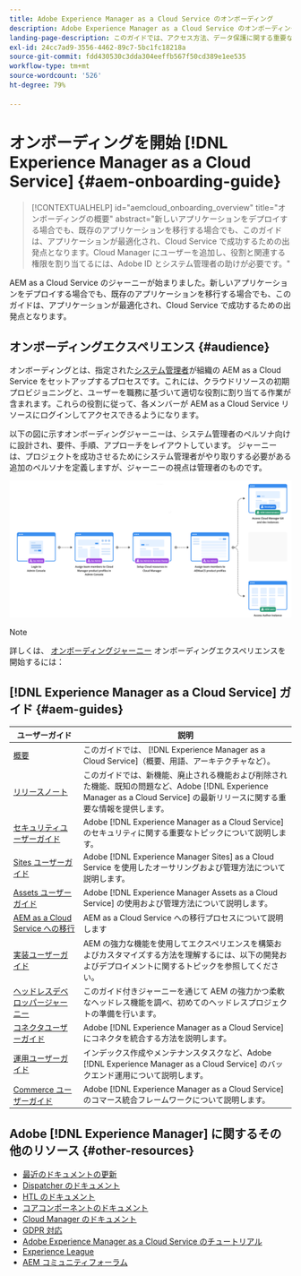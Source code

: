 ```yaml
---
title: Adobe Experience Manager as a Cloud Service のオンボーディング
description: Adobe Experience Manager as a Cloud Service のオンボーディングに関するセルフヘルプリソースおよびドキュメントリンク
landing-page-description: このガイドでは、アクセス方法、データ保護に関する重要な情報など、AEMas a Cloud Serviceの基本について概要を説明します。
exl-id: 24cc7ad9-3556-4462-89c7-5bc1fc18218a
source-git-commit: fdd430530c3dda304eeffb567f50cd389e1ee535
workflow-type: tm+mt
source-wordcount: '526'
ht-degree: 79%

---
```


# オンボーディングを開始 [!DNL Experience Manager as a Cloud Service] {#aem-onboarding-guide}

>[!CONTEXTUALHELP]
>id="aemcloud_onboarding_overview"
>title="オンボーディングの概要"
>abstract="新しいアプリケーションをデプロイする場合でも、既存のアプリケーションを移行する場合でも、このガイドは、アプリケーションが最適化され、Cloud Service で成功するための出発点となります。Cloud Manager にユーザーを追加し、役割と関連する権限を割り当てるには、Adobe ID とシステム管理者の助けが必要です。"

AEM as a Cloud Service のジャーニーが始まりました。新しいアプリケーションをデプロイする場合でも、既存のアプリケーションを移行する場合でも、このガイドは、アプリケーションが最適化され、Cloud Service で成功するための出発点となります。

## オンボーディングエクスペリエンス {#audience}

オンボーディングとは、指定された[システム管理者](https://experienceleague.adobe.com/docs/experience-manager-cloud-service/onboarding/onboarding-concepts/system-administrator.html?lang=ja)が組織の AEM as a Cloud Service をセットアップするプロセスです。これには、クラウドリソースの初期プロビジョニングと、ユーザーを職務に基づいて適切な役割に割り当てる作業が含まれます。これらの役割に従って、各メンバーが AEM as a Cloud Service リソースにログインしてアクセスできるようになります。

以下の図に示すオンボーディングジャーニーは、システム管理者のペルソナ向けに設計され、要件、手順、アプローチをレイアウトしています。 ジャーニーは、プロジェクトを成功させるためにシステム管理者がやり取りする必要がある追加のペルソナを定義しますが、ジャーニーの視点は管理者のものです。

![](/help/journey-onboarding/assets/onboarding-journey.png)

>[!NOTE]
>詳しくは、 [オンボーディングジャーニー](https://experienceleague.adobe.com/docs/experience-manager-cloud-service/journey-onboarding/home.html?lang=en) オンボーディングエクスペリエンスを開始するには：


## [!DNL Experience Manager as a Cloud Service] ガイド {#aem-guides}

| ユーザーガイド | 説明 |
|---|---|
| [概要](/help/overview/home.md) | このガイドでは、 [!DNL Experience Manager as a Cloud Service]（概要、用語、アーキテクチャなど）。 |
| [リリースノート](/help/release-notes/home.md) | このガイドでは、新機能、廃止される機能および削除された機能、既知の問題など、Adobe [!DNL Experience Manager as a Cloud Service] の最新リリースに関する重要な情報を提供します。 |
| [セキュリティユーザーガイド](/help/security/home.md) | Adobe [!DNL Experience Manager as a Cloud Service] のセキュリティに関する重要なトピックについて説明します。 |
| [Sites ユーザーガイド](/help/sites-cloud/home.md) | Adobe [!DNL Experience Manager Sites] as a Cloud Service を使用したオーサリングおよび管理方法について説明します。 |
| [Assets ユーザーガイド](/help/assets/home.md) | Adobe [!DNL Experience Manager Assets as a Cloud Service] の使用および管理方法について説明します。 |
| [AEM as a Cloud Service への移行](/help/journey-migration/getting-started.md) | AEM as a Cloud Service への移行プロセスについて説明します |
| [実装ユーザーガイド](/help/implementing/home.md) | AEM の強力な機能を使用してエクスペリエンスを構築およびカスタマイズする方法を理解するには、以下の開発およびデプロイメントに関するトピックを参照してください。 |
| [ヘッドレスデベロッパージャーニー](/help/journey-headless/developer/overview.md) | このガイド付きジャーニーを通じて AEM の強力かつ柔軟なヘッドレス機能を調べ、初めてのヘッドレスプロジェクトの準備を行います。 |
| [コネクタユーザーガイド](/help/connectors/home.md) | Adobe [!DNL Experience Manager as a Cloud Service] にコネクタを統合する方法を説明します。 |
| [運用ユーザーガイド](/help/operations/home.md) | インデックス作成やメンテナンスタスクなど、Adobe [!DNL Experience Manager as a Cloud Service] のバックエンド運用について説明します。 |
| [Commerce ユーザーガイド](/help/commerce-cloud/home.md) | Adobe [!DNL Experience Manager as a Cloud Service] のコマース統合フレームワークについて説明します。 |

## Adobe [!DNL Experience Manager] に関するその他のリソース {#other-resources}

* [最近のドキュメントの更新](https://helpx.adobe.com/jp/experience-manager/documentation-updates.html#AEMasaCloudService)
* [Dispatcher のドキュメント](/help/implementing/dispatcher/overview.md)
* [HTL のドキュメント](https://experienceleague.adobe.com/docs/experience-manager-htl/using/overview.html?lang=ja)
* [コアコンポーネントのドキュメント](https://experienceleague.adobe.com/docs/experience-manager-core-components/using/introduction.html?lang=ja)
* [Cloud Manager のドキュメント](https://experienceleague.adobe.com/docs/experience-manager-cloud-service/onboarding/getting-access/cloud-service-programs/first-time-login.html?lang=ja)
* [GDPR 対応](/help/compliance/data-privacy-and-protection-readiness/aem-readiness.md)
* [Adobe Experience Manager as a Cloud Service のチュートリアル](https://experienceleague.adobe.com/docs/experience-manager-learn/cloud-service/overview.html?lang=ja)
* [Experience League](https://guided.adobe.com/?promoid=K42KVXHD&amp;mv=other#solutions/experience-manager)
* [AEM コミュニティフォーラム](https://forums.adobe.com/community/experience-cloud/marketing-cloud/experience-manager)
